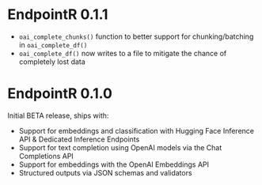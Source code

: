 # EndpointR 0.1.1

-   `oai_complete_chunks()` function to better support for chunking/batching in `oai_complete_df()`
-   `oai_complete_df()` now writes to a file to mitigate the chance of completely lost data

# EndpointR 0.1.0

Initial BETA release, ships with:

-   Support for embeddings and classification with Hugging Face Inference API & Dedicated Inference Endpoints
-   Support for text completion using OpenAI models via the Chat Completions API
-   Support for embeddings with the OpenAI Embeddings API
-   Structured outputs via JSON schemas and validators
